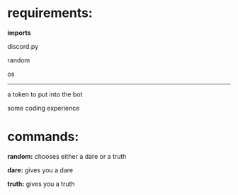 # requirements:

**imports**

discord.py 

random

os

-----

a token to put into the bot 


some coding experience 


# commands:

**random:**
chooses either a dare or a truth 


**dare:**
gives you a dare


**truth:**
gives you a truth
